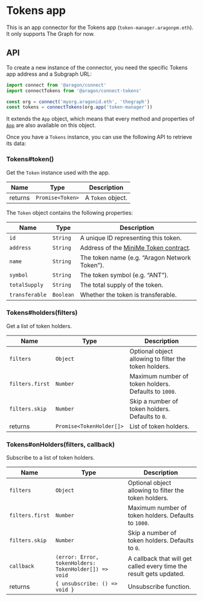 # Tokens app

This is an app connector for the Tokens app (`token-manager.aragonpm.eth`). It only supports The Graph for now.

## API

To create a new instance of the connector, you need the specific Tokens app address and a Subgraph URL:

```js
import connect from '@aragon/connect'
import connectTokens from '@aragon/connect-tokens'

const org = connect('myorg.aragonid.eth', 'thegraph')
const tokens = connectTokens(org.app('token-manager'))
```

It extends the `App` object, which means that every method and properties of [`App`](../api-reference/app.md) are also available on this object.

Once you have a `Tokens` instance, you can use the following API to retrieve its data:

### Tokens\#token\(\)

Get the `Token` instance used with the app.

| Name    | Type             | Description       |
| ------- | ---------------- | ----------------- |
| returns | `Promise<Token>` | A `Token` object. |

The `Token` object contains the following properties:

| Name           | Type      | Description                                                               |
| -------------- | --------- | ------------------------------------------------------------------------- |
| `id`           | `String`  | A unique ID representing this token.                                      |
| `address`      | `String`  | Address of the [MiniMe Token contract](https://github.com/Giveth/minime). |
| `name`         | `String`  | The token name (e.g. “Aragon Network Token”).                             |
| `symbol`       | `String`  | The token symbol (e.g. “ANT”).                                            |
| `totalSupply`  | `String`  | The total supply of the token.                                            |
| `transferable` | `Boolean` | Whether the token is transferable.                                        |

### Tokens\#holders\(filters\)

Get a list of token holders.

| Name            | Type                     | Description                                           |
| --------------- | ------------------------ | ----------------------------------------------------- |
| `filters`       | `Object`                 | Optional object allowing to filter the token holders. |
| `filters.first` | `Number`                 | Maximum number of token holders. Defaults to `1000`.  |
| `filters.skip`  | `Number`                 | Skip a number of token holders. Defaults to `0`.      |
| returns         | `Promise<TokenHolder[]>` | List of token holders.                                |

### Tokens\#onHolders\(filters, callback\)

Subscribe to a list of token holders.

| Name            | Type                                                  | Description                                                         |
| --------------- | ----------------------------------------------------- | ------------------------------------------------------------------- |
| `filters`       | `Object`                                              | Optional object allowing to filter the token holders.               |
| `filters.first` | `Number`                                              | Maximum number of token holders. Defaults to `1000`.                |
| `filters.skip`  | `Number`                                              | Skip a number of token holders. Defaults to `0`.                    |
| `callback`      | `(error: Error, tokenHolders: TokenHolder[]) => void` | A callback that will get called every time the result gets updated. |
| returns         | `{ unsubscribe: () => void }`                         | Unsubscribe function.                                               |
